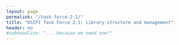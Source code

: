 ```yaml
---
layout: page
permalink: "/task-force-2-1/"
title: "OSIPI Task Force 2.1: Library structure and management"
header: no
#subheadline: "... because we need one!"
---
```

